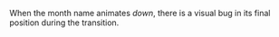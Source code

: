 When the month name animates _down_, there is a visual bug in its final position during
the transition.
